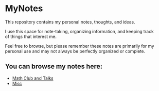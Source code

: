 # MyNotes

This repository contains my personal notes, thoughts, and ideas.

I use this space for note-taking, organizing information, and keeping track of things that interest me.

Feel free to browse, but please remember these notes are primarily for my personal use and may not always be perfectly organized or complete.

## You can browse my notes here:
- [Math Club and Talks](Math%20Club%20and%20Talks/README.md)
- [Misc](Misc/README.md)
